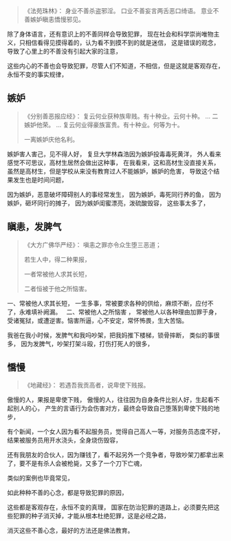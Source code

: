 > 《法苑珠林》：
> 身业不善杀盗邪淫。
> 口业不善妄言两舌恶口绮语。
> 意业不善嫉妒瞋恚憍慢邪见。

除了身体语言，还有意识上的不善同样会导致犯罪，
现在社会和科学崇尚唯物主义，只相信看得见摸得着的，认为看不到摸不到的就是迷信，
这是错误的观念，导致了心里上的不善没有引起大家的注意，

这些内心的不善也会导致犯罪，尽管人们不知道，不相信，但是这就是客观存在，永恒不变的事实规律，

## 嫉妒
> 《分别善恶报应经》：
> 复云何业获种族卑贱。有十种业。云何十种。
> ...
> 二嫉妒他荣。
> ...
> 复云何业得豪族富贵。有十种业。何等为十。
> 
> 一离嫉妒庆他名利。

嫉妒害人害己，见不得人好，
复旦大学林森浩因为嫉妒投毒毒死黄洋，
外人看来感觉不可思议，高材生居然会做出这种事，
在我看来，这和高材生没直接关系，虽然是高材生，但是学校从来没有教育过人不能嫉妒，嫉妒的危害，
导致这个结果发生也是时间问题，

因为嫉妒，恶意破坏障碍别人的事经常发生，
因为嫉妒，毒死同行养的鱼，
因为嫉妒，砸坏同行的摊子，
因为嫉妒闺蜜漂亮，泼硫酸毁容，
这些事太多了，

## 瞋恚，发脾气
> 《大方广佛华严经》：
> 嗔恚之罪亦令众生堕三恶道；
> 
> 若生人中，得二种果报，
> 
> 一者常被他人求其长短，
> 
> 二者恒被于他之所恼害。

一、常被他人求其长短，  一生多事，常被要求各种的供给，麻烦不断，应付不了，永难填补阙漏。
&nbsp;
二、常被他人之所恼害   ， 常被他人以各种理由加罪于身，受诸冤狱，或遭逆害。恼害所逼，心不安定，常怀怖畏，生大苦恼。

我爸在我小时候，发脾气和我吗吵架，把我妈推下楼梯，锁骨摔断，
类似的事很多，
因为发脾气，吵架打架斗殴，打伤打死人的很多，

## 憍慢
> 《地藏经》：
> 若遇吾我贡高者，说卑使下贱报。

傲慢的人，果报是卑使下贱，
傲慢的人，往往因为自身条件比别人好，生起看不起别人的心，
产生的言语行为会伤害对方，最终会导致自己堕落到卑使下贱的地步，

有个新闻，一个女人因为看不起服务员，觉得自己高人一等，对服务员态度不好，结果被服务员用开水浇头，全身烧伤毁容，

还有我朋友的合伙人，因为赚钱了，看不起另外一个竞争者，导致吵架刀都拿出来了，要不是有杀人会被枪毙，又多了一个刀下亡魂，

类似的案例也毕竟常见，

如此种种不善的心念，都是导致犯罪的原因，

这些都是客观存在，永恒不变的真理，
国家在防治犯罪的道路上，必须要先把这些犯罪的种子消灭掉，才能从根本杜绝犯罪，这是必经之路，

消灭这些不善心念，最好的方法还是佛法教育。

